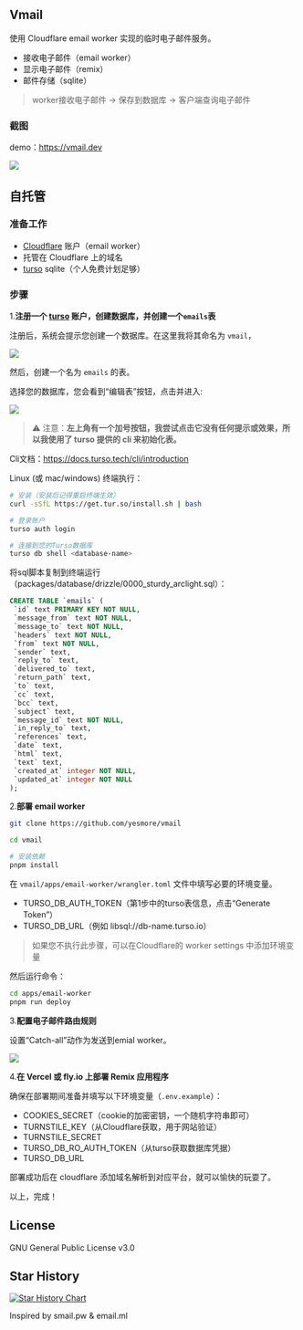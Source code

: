 ## Vmail

使用 Cloudflare email worker 实现的临时电子邮件服务。

- 接收电子邮件（email worker）
- 显示电子邮件（remix）
- 邮件存储（sqlite）

> worker接收电子邮件 -> 保存到数据库 -> 客户端查询电子邮件

### 截图

demo：https://vmail.dev

![](https://vmail.dev/preview.png) 

## 自托管

### 准备工作

- [Cloudflare](https://dash.cloudflare.com/) 账户（email worker）
- 托管在 Cloudflare 上的域名
- [turso](https://turso.tech) sqlite（个人免费计划足够）

### 步骤

1.**注册一个 [turso](https://turso.tech) 账户，创建数据库，并创建一个`emails`表**

注册后，系统会提示您创建一个数据库。在这里我将其命名为 `vmail`，

![](https://img.inke.app/file/3773b481c78c9087140b1.png) 

然后，创建一个名为 `emails` 的表。

选择您的数据库，您会看到“编辑表”按钮，点击并进入:

![](https://img.inke.app/file/d49086f9b450edd5a2cef.png) 

> ⚠️ 注意：**左上角有一个加号按钮，我尝试点击它没有任何提示或效果，所以我使用了 turso 提供的 cli 来初始化表。**

Cli文档：https://docs.turso.tech/cli/introduction 

Linux (或 mac/windows) 终端执行：

```bash
# 安装（安装后记得重启终端生效）
curl -sSfL https://get.tur.so/install.sh | bash

# 登录账户
turso auth login

# 连接到您的Turso数据库
turso db shell <database-name>
```

将sql脚本复制到终端运行（packages/database/drizzle/0000_sturdy_arclight.sql）：

```sql
CREATE TABLE `emails` (
 `id` text PRIMARY KEY NOT NULL,
 `message_from` text NOT NULL,
 `message_to` text NOT NULL,
 `headers` text NOT NULL,
 `from` text NOT NULL,
 `sender` text,
 `reply_to` text,
 `delivered_to` text,
 `return_path` text,
 `to` text,
 `cc` text,
 `bcc` text,
 `subject` text,
 `message_id` text NOT NULL,
 `in_reply_to` text,
 `references` text,
 `date` text,
 `html` text,
 `text` text,
 `created_at` integer NOT NULL,
 `updated_at` integer NOT NULL
);
```

2.**部署 email worker**

```bash
git clone https://github.com/yesmore/vmail

cd vmail

# 安装依赖
pnpm install
```

在 `vmail/apps/email-worker/wrangler.toml` 文件中填写必要的环境变量。

- TURSO_DB_AUTH_TOKEN（第1步中的turso表信息，点击“Generate Token”）
- TURSO_DB_URL（例如 libsql://db-name.turso.io）

> 如果您不执行此步骤，可以在Cloudflare的 worker settings 中添加环境变量

然后运行命令：

```bash
cd apps/email-worker
pnpm run deploy
```

3.**配置电子邮件路由规则**

设置“Catch-all”动作为发送到emial worker。

![](https://img.inke.app/file/fa39163411cd35fad0a7f.png) 

4.**在 Vercel 或 fly.io 上部署 Remix 应用程序**

确保在部署期间准备并填写以下环境变量（`.env.example`）：

- COOKIES_SECRET（cookie的加密密钥，一个随机字符串即可）
- TURNSTILE_KEY（从Cloudflare获取，用于网站验证）
- TURNSTILE_SECRET
- TURSO_DB_RO_AUTH_TOKEN（从turso获取数据库凭据）
- TURSO_DB_URL

部署成功后在 cloudflare 添加域名解析到对应平台，就可以愉快的玩耍了。

以上，完成！

## License

GNU General Public License v3.0

## Star History

[![Star History Chart](https://api.star-history.com/svg?repos=yesmore/vmail&type=Date)](https://star-history.com/#yesmore/vmail&Date)

Inspired by smail.pw & email.ml